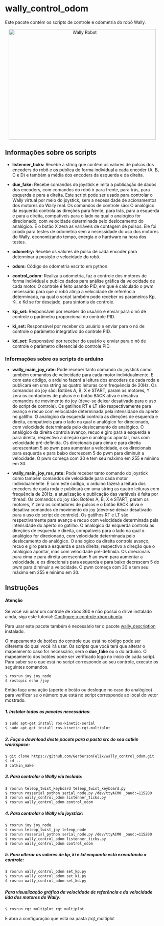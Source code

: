 # wally_control_odom

Este pacote contém os scripts de controle e odometria do robô Wally.

<p align="center">
    <img src="./figs/Wally_real.jpg" width="480" height="360" title="Wally Robot">
</p> 

## Informações sobre os scripts

* **listenner_ticks:** Recebe a string que contém os valores de pulsos dos encoders do robô e os publica de forma individual a cada encoder (A, B, C e D) e também a média dos encoders da esquerda e da direita.

* **due_fake:** Recebe comandos do joystick e imita a publicação de dados dos encoders, com comandos do robô ir para frente, para trás, para esquerda e para a direita. Este script pode ser usado para controlar o Wally virtual por meio do joystick, sem a necessidade de acionamentos dos motores do Wally real. Os comandos de controle são: O analógico da esquerda controla as direções para frente, para trás, para a esquerda e para a direita, compativeis para o lado na qual o analógico for direcionado, com velocidade determinada pelo deslocamento do analógico. E o botão X zera as variáveis de contagem de pulsos. Ele foi criado para testes de odometria sem a necessidade do uso dos motores do Wally, economizando tempo, energia e o hardware na hora dos testes.

* **odometry:** Recebe os valores de pulso de cada encoder para determinar a posição e velocidade do robô.

* **odom:** Código de odometria escrito em python.

* **control_odom:** Realiza a odometria, faz o controle dos motores de forma individual e publica dados para análise gráfica da velocidade de cada motor. O controle é feito usando PID, em que é calculado o pwm necessário para que o robô atinja a velocidade de referência determinada, na qual o script também pode receber os parametros Kp, Ki, e Kd se for desejado, para sintonia do controle.

* **kp_set:** Responsável por receber do usuário e enviar para o nó de controle o parâmetro proporcional do controle PID.

* **ki_set:** Responsável por receber do usuário e enviar para o nó de controle o parâmetro integrativo do controle PID.

* **kd_set:** Responsável por receber do usuário e enviar para o nó de controle o parâmetro diferencial do controle PID.

### Informações sobre os scripts do arduino

* **wally_main_joy_rate:** Pode receber tanto comando do joystick como também comandos de velocidade para cada motor individualmente. E com este código, o arduino fazerá a leitura dos encoders de cada roda e publicará em uma string as quatro leituras com frequência de 20Hz. Os comandos do joy são: Botões A, B, X e START, param os motores, Y zera os contadores de pulsos e o botão BACK ativa e desativa comandos de movimento do joy (deve-se deixar desativado para o uso do script de controle). Os gatilhos RT e LT são respectivamente para avanço e recuo com velocidade determinada pela intensidade do aperto no gatilho. O analógico da esquerda controla as direções de esquerda e direita, compativeis para o lado na qual o analógico for direcionado, com velocidade determinada pelo deslocamento do analógico. O analógico da direita controla avanço, recuo e giro para a esquerda e para direita, respectivo a direção que o analógico apontar, mas com velocidade pré-definida. Os direcionais para cima e para direita acrescentam 5 ao pwm para aumentar a velocidade, e os direcionais para esquerda e para baixo decrescem 5 do pwm para diminuir a velocidade. O pwm começa com 30 e tem seu máximo em 255 e minimo em 30.

* **wally_main_joy_ros_rate:** Pode receber tanto comando do joystick como também comandos de velocidade para cada motor individualmente. E com este código, o arduino fazerá a leitura dos encoders de cada roda e publicará em uma string as quatro leituras com frequência de 20Hz, a atualização e publicação das variáveis é feita por thread. Os comandos do joy são: Botões A, B, X e START, param os motores, Y zera os contadores de pulsos e o botão BACK ativa e desativa comandos de movimento do joy (deve-se deixar desativado para o uso do script de controle). Os gatilhos RT e LT são respectivamente para avanço e recuo com velocidade determinada pela intensidade do aperto no gatilho. O analógico da esquerda controla as direções de esquerda e direita, compativeis para o lado na qual o analógico for direcionado, com velocidade determinada pelo deslocamento do analógico. O analógico da direita controla avanço, recuo e giro para a esquerda e para direita, respectivo a direção que o analógico apontar, mas com velocidade pré-definida. Os direcionais para cima e para direita acrescentam 5 ao pwm para aumentar a velocidade, e os direcionais para esquerda e para baixo decrescem 5 do pwm para diminuir a velocidade. O pwm começa com 30 e tem seu máximo em 255 e minimo em 30.

## Instruções

#### Atenção

Se você vai usar um controle de xbox 360 e não possui o drive instalado ainda, siga este tutorial:
[Configure o controle xbox ubuntu](https://www.edivaldobrito.com.br/configure-o-controle-xbox-ubuntu/)

Para usar este pacote também é necessário ter o pacote [wally_description](https://github.com/GerbersonFelix/wally_description) instalado.

O mapeamento de botões do controle que está no código pode ser diferente do qual você irá usar. Os scripts que você terá que alterar o mapeamento caso for necessário, será o **due_fake** ou o do arduino. O mapeamento dos botões pode ser verificado logo no inicio de cada script. Para saber se o que está no script corresponde ao seu controle, execute os seguintes comandos.

```sh
$ rosrun joy joy_node
$ rostopic echo /joy
```
Então faça uma ação (aperte o botão ou desloque no caso do analógico) para verificar se o número que está no script corresponde ao local do vetor mostrado.

##### 1. Instalar todos os pacotes necessários:

```sh
$ sudo apt-get install ros-kinetic-serial
$ sudo apt-get install ros-kinetic-rqt-multiplot 
```

##### 2. Faça o download deste pacote para a pasta src do seu catkin workspace:

```sh
$ git clone https://github.com/GerbersonFelix/wally_control_odom.git
$ cd ..
$ catkin_make
```
##### 3. Para controlar o Wally via teclado:

```sh
$ rosrun teleop_twist_keyboard teleop_twist_keyboard.py
$ rosrun rosserial_python serial_node.py /dev/ttyACM0 _baud:=115200
$ rosrun wally_control_odom listenner_ticks.py
$ rosrun wally_control_odom control_odom
```

##### 4. Para controlar o Wally via joystick:

```sh
$ rosrun joy joy_node
$ rosrun teleop_twist_joy teleop_node
$ rosrun rosserial_python serial_node.py /dev/ttyACM0 _baud:=115200
$ rosrun wally_control_odom listenner_ticks.py
$ rosrun wally_control_odom control_odom
```

##### 5. Para alterar os valores de kp, ki e kd enquanto está executando o controle:

```sh
$ rosrun wally_control_odom set_kp.py
$ rosrun wally_control_odom set_ki.py
$ rosrun wally_control_odom set_kd.py
```

##### Para visualização gráfica da velocidade de referência e da velocidade lida dos motores do Wally:

```sh
$ rosrun rqt_multiplot rqt_multiplot
```
E abra a configuração que está na pasta /rqt_multiplot
